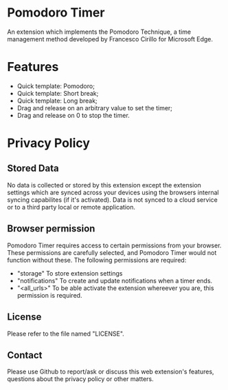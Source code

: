 # Pomodoro Timer
An extension which implements the Pomodoro Technique, a time management method developed by Francesco Cirillo for Microsoft Edge.

# Features
- Quick template: Pomodoro;
- Quick template: Short break;
- Quick template: Long break;
- Drag and release on an arbitrary value to set the timer;
- Drag and release on 0 to stop the timer. 

# Privacy Policy
## Stored Data
No data is collected or stored by this extension except the extension settings which are synced across your devices using the browsers internal syncing capabilites (if it's activated). Data is not synced to a cloud service or to a third party local or remote application. 

## Browser permission 
Pomodoro Timer requires access to certain permissions from your browser. These permissions are carefully selected, and Pomodoro Timer would not function without these. The following permissions are required: 
- "storage"
To store extension settings
- "notifications"
To create and update notifications when a timer ends. 
- "<all_urls>"
To be able activate the extension whereever you are, this permission is required. 

## License
Please refer to the file named "LICENSE".

## Contact 
Please use Github to report/ask or discuss this web extension's features, questions about the privacy policy or other matters. 
